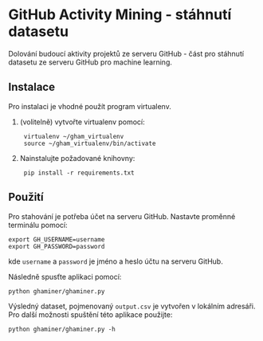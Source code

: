 GitHub Activity Mining - stáhnutí datasetu
==========================================

Dolování budoucí aktivity projektů ze serveru GitHub - část pro stáhnutí datasetu ze serveru GitHub
pro machine learning.

Instalace
---------

Pro instalaci je vhodné použít program virtualenv.

1. (volitelně) vytvořte virtualenv pomocí:

        virtualenv ~/gham_virtualenv
        source ~/gham_virtualenv/bin/activate

2. Nainstalujte požadované knihovny:

        pip install -r requirements.txt

Použití
-------

Pro stahování je potřeba účet na serveru GitHub. Nastavte proměnné terminálu pomocí:

    export GH_USERNAME=username
    export GH_PASSWORD=password

kde `username` a `password` je jméno a heslo účtu na serveru GitHub.

Následně spusťte aplikaci pomocí:

    python ghaminer/ghaminer.py

Výsledný dataset, pojmenovaný `output.csv` je vytvořen v lokálním adresáři. Pro další možnosti
spuštění této aplikace použijte:

    python ghaminer/ghaminer.py -h
